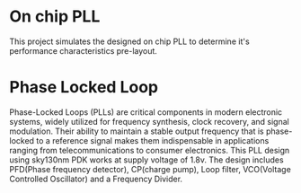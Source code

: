 # On chip PLL
This project simulates the designed on chip PLL to determine it's performance characteristics pre-layout.
# Phase Locked Loop
Phase-Locked Loops (PLLs) are critical components in modern electronic systems, widely utilized for frequency synthesis, clock recovery, and signal modulation. Their ability to maintain a stable output frequency that is phase-locked to a reference signal makes them indispensable in applications ranging from telecommunications to consumer electronics.
This PLL design using sky130nm PDK works at supply voltage of 1.8v. The design includes PFD(Phase frequency detector), CP(charge pump), Loop filter, VCO(Voltage Controlled Oscillator) and a Frequency Divider.
